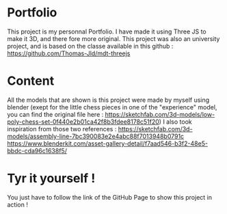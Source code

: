 # Portfolio

This project is my personnal Portfolio. I have made it using Three JS to make it 3D, and there fore more original. 
This project was also an university project, and is based on the classe available in this github : https://github.com/Thomas-Jld/mdt-threejs

# Content 

All the models that are shown is this project were made by myself using blender (exept for the little chess pieces in one of the "experience" model, you can find the original file here : https://sketchfab.com/3d-models/low-poly-chess-set-0f440e2b01ca42f8b3fdee8178c51f20)
I also took inspiration from those two references : 
https://sketchfab.com/3d-models/assembly-line-7bc390083e2e4abc88f7013948b0791c
https://www.blenderkit.com/asset-gallery-detail/f7aad546-b3f2-48e5-bbdc-cda96c1638f5/

# Tyr it yourself !

You just have to follow the link of the GitHub Page to show this project in action !
